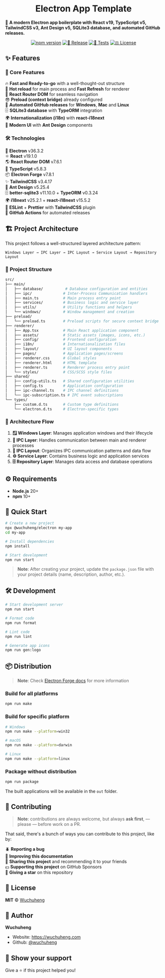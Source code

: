 <h1 align="center"> Electron App Template</h1>

💅 **A modern Electron app boilerplate with React v19, TypeScript v5, TailwindCSS v3, Ant Design v5, SQLite3 database, and automated GitHub releases.**

<p align="center">
  <a href="https://www.npmjs.com/package/@wuchuheng/electron"><img src="https://img.shields.io/npm/v/@wuchuheng/electron.svg" alt="npm version"></a>
  <a href="https://github.com/wuchuheng/electron-app-template/actions/workflows/release.yml"><img src="https://img.shields.io/github/actions/workflow/status/wuchuheng/electron-app-template/release.yml?label=%F0%9F%9A%80%20Release" alt="🚀 Release"></a>
  <a href="https://github.com/wuchuheng/electron-app-template/actions/workflows/test.yml"><img src="https://img.shields.io/github/actions/workflow/status/wuchuheng/electron-app-template/test.yml?label=%F0%9F%A7%AA%20Tests" alt="🧪 Tests"></a>
  <a href="https://github.com/wuchuheng/electron-app-template"><img src="https://img.shields.io/github/license/wuchuheng/electron-app-template.svg?label=%E2%9A%96%EF%B8%8F%20License" alt="⚖️ License"></a>
</p>

## ✨ Features

### 🚀 Core Features

🔥 **Fast and Ready-to-go** with a well-thought-out structure  
🚀 **Hot reload** for main process and **Fast Refresh** for renderer  
🎉 **React Router DOM** for seamless navigation  
😎 **Preload (context bridge)** already configured  
🔮 **Automated GitHub releases** for **Windows**, **Mac** and **Linux**  
🗄️ **SQLite3 database** with **TypeORM** integration  
🌍 **Internationalization (i18n)** with **react-i18next**  
🎨 **Modern UI** with **Ant Design** components

### 🛠️ Technologies

🔋 **Electron** v36.3.2  
⚛️ **React** v19.1.0  
🌎 **React Router DOM** v7.6.1  
💙 **TypeScript** v5.8.3  
📦 **Electron Forge** v7.8.1  
✨ **TailwindCSS** v3.4.17  
🎨 **Ant Design** v5.25.4  
🗄️ **better-sqlite3** v11.10.0 + **TypeORM** v0.3.24  
🌍 **i18next** v25.2.1 + **react-i18next** v15.5.2  
💫 **ESLint** + **Prettier** with **TailwindCSS** plugin  
🔮 **GitHub Actions** for automated releases

## 🏗️ Project Architecture

This project follows a well-structured layered architecture pattern:

```
Windows Layer → IPC Layer → IPC Layout → Service Layout → Repository Layout
```

### 📁 **Project Structure**

```bash
src/
├── main/
│   ├── database/          # Database configuration and entities
│   ├── ipc/              # Inter-Process Communication handlers
│   ├── main.ts           # Main process entry point
│   ├── services/         # Business logic and service layer
│   ├── utils/            # Utility functions and helpers
│   └── windows/          # Window management and creation
├── preload/
│   └── preload.ts        # Preload scripts for secure context bridge
├── renderer/
│   ├── App.tsx           # Main React application component
│   ├── assets/           # Static assets (images, icons, etc.)
│   ├── config/           # Frontend configuration
│   ├── i18n/             # Internationalization files
│   ├── layout/           # UI layout components
│   ├── pages/            # Application pages/screens
│   ├── renderer.css      # Global styles
│   ├── renderer.html     # HTML template
│   ├── renderer.ts       # Renderer process entry point
│   └── styles/           # CSS/SCSS style files
├── shared/
│   ├── config-utils.ts   # Shared configuration utilities
│   ├── config.ts         # Application configuration
│   ├── ipc-channel.ts    # IPC channel definitions
│   └── ipc-subscription.ts # IPC event subscriptions
└── types/
    ├── custom.d.ts       # Custom type definitions
    └── electron.d.ts     # Electron-specific types
```

### 🔄 **Architecture Flow**

1. **🪟 Windows Layer**: Manages application windows and their lifecycle
2. **📡 IPC Layer**: Handles communication between main and renderer processes
3. **🎨 IPC Layout**: Organizes IPC communication patterns and data flow
4. **⚙️ Service Layer**: Contains business logic and application services
5. **🗄️ Repository Layer**: Manages data access and database operations

## ⚙️ Requirements

- **Node.js** 20+
- **npm** 10+

## 🚀 Quick Start

```bash
# Create a new project
npx @wuchuheng/electron my-app
cd my-app

# Install dependencies
npm install

# Start development
npm run start
```

> **Note**: After creating your project, update the `package.json` file with your project details (name, description, author, etc.).

## 🛠️ Development

```bash
# Start development server
npm run start

# Format code
npm run format

# Lint code
npm run lint

# Generate app icons
npm run gen:logo
```

## 📦 Distribution

> **Note**: Check [Electron Forge docs](https://www.electronforge.io/) for more information

### Build for all platforms

```bash
npm run make
```

### Build for specific platform

```bash
# Windows
npm run make --platform=win32

# macOS
npm run make --platform=darwin

# Linux
npm run make --platform=linux
```

### Package without distribution

```bash
npm run package
```

The built applications will be available in the `out` folder.

## 🤝 Contributing

> **Note**: contributions are always welcome, but always **ask first**, — please — before work on a PR.

That said, there's a bunch of ways you can contribute to this project, like by:

🪲 **Reporting a bug**  
📄 **Improving this documentation**  
🚨 **Sharing this project** and recommending it to your friends  
💵 **Supporting this project** on GitHub Sponsors  
🌟 **Giving a star** on this repository

## 📝 License

**MIT** © [Wuchuheng](https://github.com/wuchuheng)

## 👤 Author

**Wuchuheng**

- Website: https://wuchuheng.com
- Github: [@wuchuheng](https://github.com/wuchuheng)

## 🙏 Show your support

Give a ⭐️ if this project helped you!
